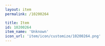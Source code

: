 ```yaml
---
layout: item
permalink: /10200264

title: Item
id: 10200264
item_name: 'Unknown'
icon_url: 'item/icon/customize/10200264.png'
---
```

